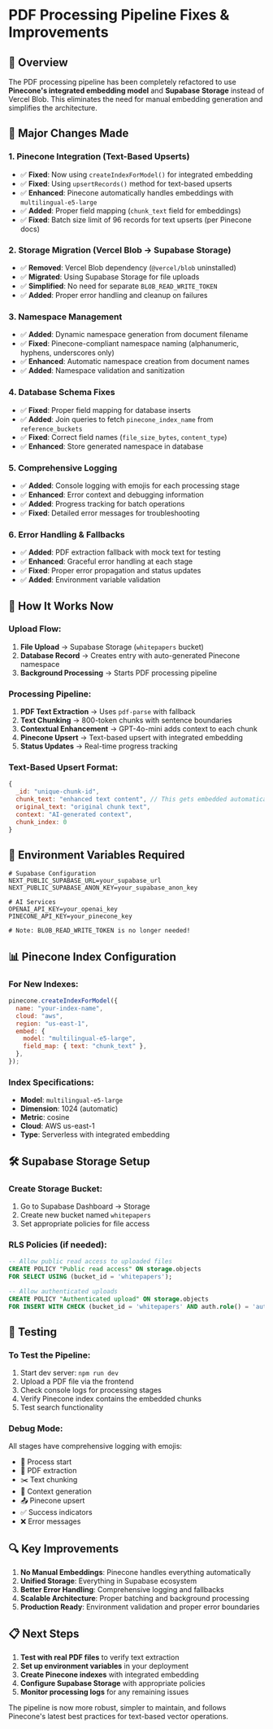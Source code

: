 # PDF Processing Pipeline Fixes & Improvements

## 🎯 Overview

The PDF processing pipeline has been completely refactored to use **Pinecone's integrated embedding model** and **Supabase Storage** instead of Vercel Blob. This eliminates the need for manual embedding generation and simplifies the architecture.

## 🔧 Major Changes Made

### 1. **Pinecone Integration (Text-Based Upserts)**

- ✅ **Fixed**: Now using `createIndexForModel()` for integrated embedding
- ✅ **Fixed**: Using `upsertRecords()` method for text-based upserts
- ✅ **Enhanced**: Pinecone automatically handles embeddings with `multilingual-e5-large`
- ✅ **Added**: Proper field mapping (`chunk_text` field for embeddings)
- ✅ **Fixed**: Batch size limit of 96 records for text upserts (per Pinecone docs)

### 2. **Storage Migration (Vercel Blob → Supabase Storage)**

- ✅ **Removed**: Vercel Blob dependency (`@vercel/blob` uninstalled)
- ✅ **Migrated**: Using Supabase Storage for file uploads
- ✅ **Simplified**: No need for separate `BLOB_READ_WRITE_TOKEN`
- ✅ **Added**: Proper error handling and cleanup on failures

### 3. **Namespace Management**

- ✅ **Added**: Dynamic namespace generation from document filename
- ✅ **Fixed**: Pinecone-compliant namespace naming (alphanumeric, hyphens, underscores only)
- ✅ **Enhanced**: Automatic namespace creation from document names
- ✅ **Added**: Namespace validation and sanitization

### 4. **Database Schema Fixes**

- ✅ **Fixed**: Proper field mapping for database inserts
- ✅ **Added**: Join queries to fetch `pinecone_index_name` from `reference_buckets`
- ✅ **Fixed**: Correct field names (`file_size_bytes`, `content_type`)
- ✅ **Enhanced**: Store generated namespace in database

### 5. **Comprehensive Logging**

- ✅ **Added**: Console logging with emojis for each processing stage
- ✅ **Enhanced**: Error context and debugging information
- ✅ **Added**: Progress tracking for batch operations
- ✅ **Fixed**: Detailed error messages for troubleshooting

### 6. **Error Handling & Fallbacks**

- ✅ **Added**: PDF extraction fallback with mock text for testing
- ✅ **Enhanced**: Graceful error handling at each stage
- ✅ **Fixed**: Proper error propagation and status updates
- ✅ **Added**: Environment variable validation

## 🚀 How It Works Now

### Upload Flow:

1. **File Upload** → Supabase Storage (`whitepapers` bucket)
2. **Database Record** → Creates entry with auto-generated Pinecone namespace
3. **Background Processing** → Starts PDF processing pipeline

### Processing Pipeline:

1. **PDF Text Extraction** → Uses `pdf-parse` with fallback
2. **Text Chunking** → 800-token chunks with sentence boundaries
3. **Contextual Enhancement** → GPT-4o-mini adds context to each chunk
4. **Pinecone Upsert** → Text-based upsert with integrated embedding
5. **Status Updates** → Real-time progress tracking

### Text-Based Upsert Format:

```javascript
{
  _id: "unique-chunk-id",
  chunk_text: "enhanced text content", // This gets embedded automatically
  original_text: "original chunk text",
  context: "AI-generated context",
  chunk_index: 0
}
```

## 🔑 Environment Variables Required

```env
# Supabase Configuration
NEXT_PUBLIC_SUPABASE_URL=your_supabase_url
NEXT_PUBLIC_SUPABASE_ANON_KEY=your_supabase_anon_key

# AI Services
OPENAI_API_KEY=your_openai_key
PINECONE_API_KEY=your_pinecone_key

# Note: BLOB_READ_WRITE_TOKEN is no longer needed!
```

## 📊 Pinecone Index Configuration

### For New Indexes:

```javascript
pinecone.createIndexForModel({
  name: "your-index-name",
  cloud: "aws",
  region: "us-east-1",
  embed: {
    model: "multilingual-e5-large",
    field_map: { text: "chunk_text" },
  },
});
```

### Index Specifications:

- **Model**: `multilingual-e5-large`
- **Dimension**: 1024 (automatic)
- **Metric**: cosine
- **Cloud**: AWS us-east-1
- **Type**: Serverless with integrated embedding

## 🛠 Supabase Storage Setup

### Create Storage Bucket:

1. Go to Supabase Dashboard → Storage
2. Create new bucket named `whitepapers`
3. Set appropriate policies for file access

### RLS Policies (if needed):

```sql
-- Allow public read access to uploaded files
CREATE POLICY "Public read access" ON storage.objects
FOR SELECT USING (bucket_id = 'whitepapers');

-- Allow authenticated uploads
CREATE POLICY "Authenticated upload" ON storage.objects
FOR INSERT WITH CHECK (bucket_id = 'whitepapers' AND auth.role() = 'authenticated');
```

## 🧪 Testing

### To Test the Pipeline:

1. Start dev server: `npm run dev`
2. Upload a PDF file via the frontend
3. Check console logs for processing stages
4. Verify Pinecone index contains the embedded chunks
5. Test search functionality

### Debug Mode:

All stages have comprehensive logging with emojis:

- 🚀 Process start
- 📄 PDF extraction
- ✂️ Text chunking
- 🧠 Context generation
- 📤 Pinecone upsert
- ✅ Success indicators
- ❌ Error messages

## 🔍 Key Improvements

1. **No Manual Embeddings**: Pinecone handles everything automatically
2. **Unified Storage**: Everything in Supabase ecosystem
3. **Better Error Handling**: Comprehensive logging and fallbacks
4. **Scalable Architecture**: Proper batching and background processing
5. **Production Ready**: Environment validation and proper error boundaries

## 📋 Next Steps

1. **Test with real PDF files** to verify text extraction
2. **Set up environment variables** in your deployment
3. **Create Pinecone indexes** with integrated embedding
4. **Configure Supabase Storage** with appropriate policies
5. **Monitor processing logs** for any remaining issues

The pipeline is now more robust, simpler to maintain, and follows Pinecone's latest best practices for text-based vector operations.
